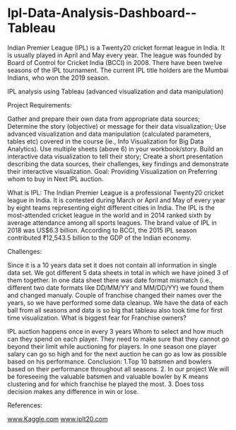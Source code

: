 # Ipl-Data-Analysis-Dashboard--Tableau
Indian Premier League (IPL) is a Twenty20 cricket format league in India. It is usually played in April and May every year. The league was founded by Board of Control for Cricket India (BCCI) in 2008. There have been twelve seasons of the IPL tournament. The current IPL title holders are the Mumbai Indians, who won the 2019 season.

IPL analysis using Tableau (advanced visualization and data manipulation)

Project Requirements:

Gather and prepare their own data from appropriate data sources;
Determine the story (objective) or message for their data visualization;
Use advanced visualization and data manipulation (calculated parameters, tables etc) covered in the course (ie., Info Visualization for Big Data Analytics).
Use multiple sheets (above 6) in your workbook/story.
Build an interactive data visualization to tell their story;
Create a short presentation describing the data sources, their challenges, key findings and demonstrate their interactive visualization.
Goal: Providing Visualization on Preferring whom to buy in Next IPL auction.

What is IPL: The Indian Premier League is a professional Twenty20 cricket league in India. It is contested during March or April and May of every year by eight teams representing eight different cities in India. The IPL is the most-attended cricket league in the world and in 2014 ranked sixth by average attendance among all sports leagues. The brand value of IPL in 2018 was US$6.3 billion. According to BCCI, the 2015 IPL season contributed ₹12,543.5 billion to the GDP of the Indian economy.

Challenges:

Since it is a 10 years data set it does not contain all information in single data set. We got different 5 data sheets in total in which we have joined 3 of them together.
In one data sheet there was date format mismatch (i.e., different two date formats like DD/MM/YY and MM/DD/YY) we found them and changed manualy.
Couple of franchise changed their names over the years, so we have performed some data cleanup.
We have the data of each ball from all seasons and data is so big that tableau also took time for first time visualization.
What is biggest fear for Franchise owners?

IPL auction happens once in every 3 years
Whom to select and how much can they spend on each player.
They need to make sure that they cannot go beyond their limit while auctioning for players.
In one season one player salary can go so high and for the next auction he can go as low as possible based on his performance.
Conclusion: 1.Top 10 batsmen and bowlers based on their performance throughout all seasons. 2. In our project We will be foreseeing the valuable batsmen and valuable bowler by K means clustering and for which franchise he played the most. 3. Does toss decision makes any difference in win or lose.

References:

www.Kaggle.com
www.iplt20.com
